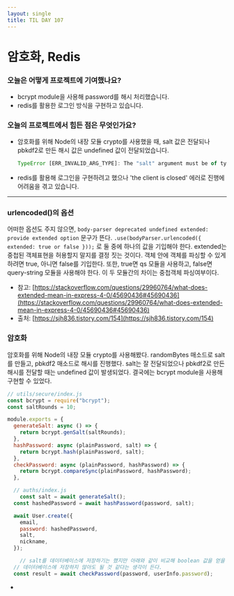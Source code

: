 ```yaml
---
layout: single
title: TIL DAY 107
---
```


# 암호화, Redis

### **오늘은 어떻게 프로젝트에 기여했나요?**

- bcrypt module을 사용해 password를 해시 처리했습니다.
- redis를 활용한 로그인 방식을 구현하고 있습니다.

### **오늘의 프로젝트에서 힘든 점은 무엇인가요?**

- 암호화를 위해 Node의 내장 모듈 crypto를 사용했을 때, salt 값은 전달되나 pbkdf2로 만든 해시 값은 undefined 값이 전달되었습니다.

  ```jsx
  TypeError [ERR_INVALID_ARG_TYPE]: The "salt" argument must be of type string or an instance of ArrayBuffer, Buffer, TypedArray, or DataView. Received an instance of Promise
  ```

- redis를 활용해 로그인을 구현하려고 했으나 'the client is closed' 에러로 진행에 어려움을 겪고 있습니다.

---

### urlencoded()의 옵션

어떠한 옵션도 주지 않으면, `body-parser deprecated undefined extended: provide extended option` 문구가 뜬다. `.use(bodyParser.urlencoded({ extended: true or false }));` 로 둘 중에 하나의 값을 기입해야 한다. extended는 중첩된 객체표현을 허용할지 말지를 결정 짓는 것이다. 객체 안에 객체를 파싱할 수 있게 하려면 true, 아니면 false를 기입한다. 또한, true면 qs 모듈을 사용하고, false면 query-string 모듈을 사용해야 한다. 이 두 모듈간의 차이는 중첩객체 파싱여부이다.

- 참고: [https://stackoverflow.com/questions/29960764/what-does-extended-mean-in-express-4-0/45690436#45690436](https://stackoverflow.com/questions/29960764/what-does-extended-mean-in-express-4-0/45690436#45690436)
- 출처: [https://sjh836.tistory.com/154](https://sjh836.tistory.com/154)

### 암호화

암호화를 위해 Node의 내장 모듈 crypto를 사용해봤다. randomBytes 매소드로 salt를 만들고, pbkdf2 매소드로 해시를 진행했다. salt는 잘 전달되었으나 pbkdf2로 만든 해시를 전달할 때는 undefined 값이 발생되었다. 결국에는 bcrypt module을 사용해 구현할 수 있었다.

```jsx
// utils/secure/index.js
const bcrypt = require("bcrypt");
const saltRounds = 10;

module.exports = {
  generateSalt: async () => {
    return bcrypt.genSalt(saltRounds);
  },
  hashPassword: async (plainPassword, salt) => {
    return bcrypt.hash(plainPassword, salt);
  },
  checkPassword: async (plainPassword, hashPassword) => {
    return bcrypt.compareSync(plainPassword, hashPassword);
  },

  // auths/index.js
	const salt = await generateSalt();
  const hashedPassword = await hashPassword(password, salt);

  await User.create({
    email,
    password: hashedPassword,
    salt,
    nickname,
  });

	// salt를 데이터베이스에 저장하기는 했지만 아래와 같이 비교해 boolean 값을 얻을 수 있기 때문에
  // 데이터베이스에 저장하지 않아도 될 것 같다는 생각이 든다.
  const result = await checkPassword(password, userInfo.password);
```

- 
